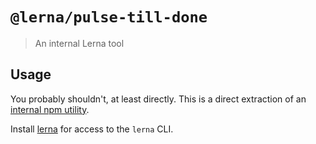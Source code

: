 # `@lerna/pulse-till-done`

> An internal Lerna tool

## Usage

You probably shouldn't, at least directly.
This is a direct extraction of an [internal npm utility](https://github.com/npm/cli/blob/f6ebf5e/lib/utils/pulse-till-done.js).

Install [lerna](https://www.npmjs.com/package/lerna) for access to the `lerna` CLI.
